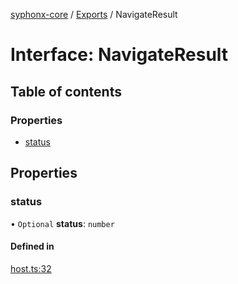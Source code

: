 [syphonx-core](../README.md) / [Exports](../modules.md) / NavigateResult

# Interface: NavigateResult

## Table of contents

### Properties

- [status](NavigateResult.md#status)

## Properties

### status

• `Optional` **status**: `number`

#### Defined in

[host.ts:32](https://github.com/dtempx/syphonx-core/blob/1f6e1bf/host.ts#L32)
